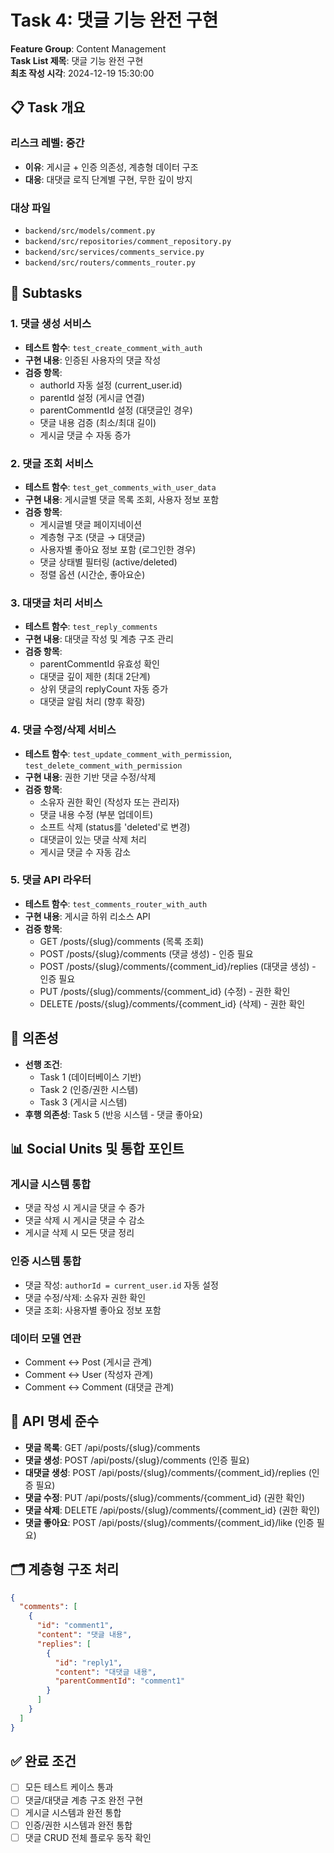# Task 4: 댓글 기능 완전 구현

**Feature Group**: Content Management  
**Task List 제목**: 댓글 기능 완전 구현  
**최초 작성 시각**: 2024-12-19 15:30:00

## 📋 Task 개요

### 리스크 레벨: 중간
- **이유**: 게시글 + 인증 의존성, 계층형 데이터 구조
- **대응**: 대댓글 로직 단계별 구현, 무한 깊이 방지

### 대상 파일
- `backend/src/models/comment.py`
- `backend/src/repositories/comment_repository.py`
- `backend/src/services/comments_service.py`
- `backend/src/routers/comments_router.py`

## 🎯 Subtasks

### 1. 댓글 생성 서비스
- **테스트 함수**: `test_create_comment_with_auth`
- **구현 내용**: 인증된 사용자의 댓글 작성
- **검증 항목**:
  - authorId 자동 설정 (current_user.id)
  - parentId 설정 (게시글 연결)
  - parentCommentId 설정 (대댓글인 경우)
  - 댓글 내용 검증 (최소/최대 길이)
  - 게시글 댓글 수 자동 증가

### 2. 댓글 조회 서비스
- **테스트 함수**: `test_get_comments_with_user_data`
- **구현 내용**: 게시글별 댓글 목록 조회, 사용자 정보 포함
- **검증 항목**:
  - 게시글별 댓글 페이지네이션
  - 계층형 구조 (댓글 → 대댓글)
  - 사용자별 좋아요 정보 포함 (로그인한 경우)
  - 댓글 상태별 필터링 (active/deleted)
  - 정렬 옵션 (시간순, 좋아요순)

### 3. 대댓글 처리 서비스
- **테스트 함수**: `test_reply_comments`
- **구현 내용**: 대댓글 작성 및 계층 구조 관리
- **검증 항목**:
  - parentCommentId 유효성 확인
  - 대댓글 깊이 제한 (최대 2단계)
  - 상위 댓글의 replyCount 자동 증가
  - 대댓글 알림 처리 (향후 확장)

### 4. 댓글 수정/삭제 서비스
- **테스트 함수**: `test_update_comment_with_permission`, `test_delete_comment_with_permission`
- **구현 내용**: 권한 기반 댓글 수정/삭제
- **검증 항목**:
  - 소유자 권한 확인 (작성자 또는 관리자)
  - 댓글 내용 수정 (부분 업데이트)
  - 소프트 삭제 (status를 'deleted'로 변경)
  - 대댓글이 있는 댓글 삭제 처리
  - 게시글 댓글 수 자동 감소

### 5. 댓글 API 라우터
- **테스트 함수**: `test_comments_router_with_auth`
- **구현 내용**: 게시글 하위 리소스 API
- **검증 항목**:
  - GET /posts/{slug}/comments (목록 조회)
  - POST /posts/{slug}/comments (댓글 생성) - 인증 필요
  - POST /posts/{slug}/comments/{comment_id}/replies (대댓글 생성) - 인증 필요
  - PUT /posts/{slug}/comments/{comment_id} (수정) - 권한 확인
  - DELETE /posts/{slug}/comments/{comment_id} (삭제) - 권한 확인

## 🔗 의존성
- **선행 조건**: 
  - Task 1 (데이터베이스 기반)
  - Task 2 (인증/권한 시스템)
  - Task 3 (게시글 시스템)
- **후행 의존성**: Task 5 (반응 시스템 - 댓글 좋아요)

## 📊 Social Units 및 통합 포인트

### 게시글 시스템 통합
- 댓글 작성 시 게시글 댓글 수 증가
- 댓글 삭제 시 게시글 댓글 수 감소
- 게시글 삭제 시 모든 댓글 정리

### 인증 시스템 통합
- 댓글 작성: `authorId = current_user.id` 자동 설정
- 댓글 수정/삭제: 소유자 권한 확인
- 댓글 조회: 사용자별 좋아요 정보 포함

### 데이터 모델 연관
- Comment ↔ Post (게시글 관계)
- Comment ↔ User (작성자 관계)
- Comment ↔ Comment (대댓글 관계)

## 🎯 API 명세 준수
- **댓글 목록**: GET /api/posts/{slug}/comments
- **댓글 생성**: POST /api/posts/{slug}/comments (인증 필요)
- **대댓글 생성**: POST /api/posts/{slug}/comments/{comment_id}/replies (인증 필요)
- **댓글 수정**: PUT /api/posts/{slug}/comments/{comment_id} (권한 확인)
- **댓글 삭제**: DELETE /api/posts/{slug}/comments/{comment_id} (권한 확인)
- **댓글 좋아요**: POST /api/posts/{slug}/comments/{comment_id}/like (인증 필요)

## 🗂️ 계층형 구조 처리
```json
{
  "comments": [
    {
      "id": "comment1",
      "content": "댓글 내용",
      "replies": [
        {
          "id": "reply1", 
          "content": "대댓글 내용",
          "parentCommentId": "comment1"
        }
      ]
    }
  ]
}
```

## ✅ 완료 조건
- [ ] 모든 테스트 케이스 통과
- [ ] 댓글/대댓글 계층 구조 완전 구현
- [ ] 게시글 시스템과 완전 통합
- [ ] 인증/권한 시스템과 완전 통합
- [ ] 댓글 CRUD 전체 플로우 동작 확인
